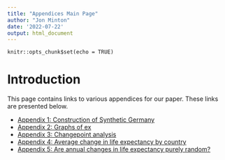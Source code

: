 ```yaml
---
title: "Appendices Main Page"
author: "Jon Minton"
date: '2022-07-22'
output: html_document
---
```


```{r setup, include=FALSE}
knitr::opts_chunk$set(echo = TRUE)
```

# Introduction

This page contains links to various appendices for our paper. These links are presented below. 

- [Appendix 1: Construction of Synthetic Germany](https://htmlpreview.github.io?https://raw.githubusercontent.com/JonMinton/change-in-ex/main/appendices/synthetic_germany_approach.html)
- [Appendix 2: Graphs of ex](https://htmlpreview.github.io?https://raw.githubusercontent.com/JonMinton/change-in-ex/main/appendices/life_expectancy_trends.html)
- [Appendix 3: Changepoint analysis](https://htmlpreview.github.io?https://raw.githubusercontent.com/JonMinton/change-in-ex/main/appendices/changepoint_methods.html)
- [Appendix 4: Average change in life expectancy by country]()
- [Appendix 5: Are annual changes in life expectancy purely random?]()